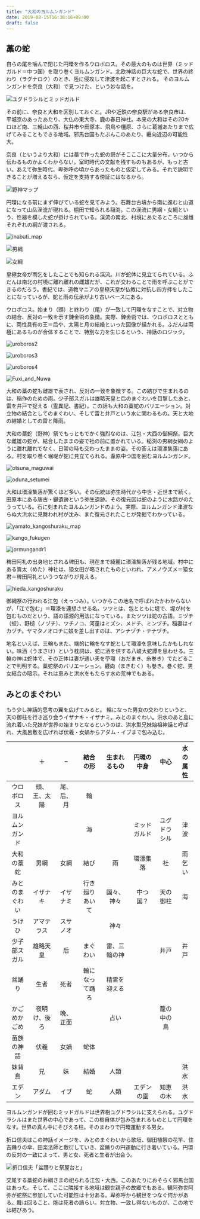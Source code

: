 ```yaml
---
title: "大和のヨルムンガンド"
date: 2019-08-15T16:38:16+09:00
draft: false
---
```


## 藁の蛇

自らの尾を噛んで閉じた円環を作るウロボロス。その最大のものは世界（ミッドガルド＝中つ国）を取り巻くヨルムンガンド。北欧神話の巨大な蛇で、世界の終わり（ラグナロク）のとき、陸に侵攻して津波を起こすとされる。
そのヨルムンガンドを奈良（大和）で見つけた、という妙な話を。

![ユグドラシルとミッドガルド](jormungandr_yugudora.png)

その前に、奈良と大和を区別しておくと。JRや近鉄の奈良駅がある奈良市は、平城京のあったあたり、大仏の東大寺、鹿の春日神社。本来の大和はその20キロほど南、三輪山の西、桜井市や田原本、飛鳥や橿原、さらに葛城あたりまで広げてみることもできる地域。邪馬台国もたぶんこのあたり、纒向近辺の可能性大。

奈良（というより大和）には藁で作った蛇の祭がそこここに大量分布。いつから伝わるものかよくわからない。室町時代の文献を残すものもあるが、もっと古い。あえて弥生時代、卑弥呼の頃からあったものと仮定してみる。それで説明できることが増えるなら、仮定を支持する傍証にはなるから。

![野神マップ](nogamimap.png)

円環になる前にまず伸びている蛇を見てみよう。石舞台古墳から南に進むと山道になって山岳渓流が現れる。棚田で知られる稲渕。この渓流に男綱・女綱という、性器を模した蛇が掛けられている。渓流の南北、村境にあたるところに雄雌それぞれの綱が渡される。

![inabuti_map](inabuti_map.png)

![男綱](oduna1.jpg)

![女綱](meduna.jpg)

皇極女帝が雨乞をしたことでも知られる渓流。川が蛇体に見立てられている。ふだんは南北の村境に離れ離れの雌雄だが、これが交わることで雨を呼ぶことができるのだろう。書紀では、道教マニアの皇極天皇が仏教に対抗し四方拝をしたことになっているが、蛇と雨の伝承がより古いベースにある。

ウロボロス。始まり（頭）と終わり（尾）が一致して円環をなすことで、対立物の結合、反対の一致を示す錬金術の象徴。実際、錬金術では、ウロボロスとともに、両性具有の王＝后や、太陽と月の結婚といった図像が描かれる。ふだんは両極にあるものが合体することで、特別な力を生じるという、神話のロジック。

![uroboros2](uroboros2.jpg)

![uroboros3](uroboros3.jpg)

![uroboros4](uroboros4.jpg)

![Fuxi_and_Nuwa](Fuxi_and_Nuwa.jpg)

大和の藁の蛇も雌雄で表され、反対の一致を象徴する。この結びで生まれるのは、稲作のための雨。少子部スガルは雄略天皇と后のまぐわいを目撃したあと、雷を井戸で捉える（霊異記、書紀）。この話も大和の藁蛇のバリエーション。対立物の結合としてのまぐわい、そして雷と井戸という水に関わるもの。天と大地の結婚としての雷と降雨。

大和の藁蛇（野神）祭でもっともでかく強烈なのは、江包・大西の御綱祭。巨大な雌雄の蛇が、結合したままの姿で社の前に置かれている。稲渕の男綱女綱のように離れ離れでなく、日常の時も交わったままの姿。その答えは環濠集落にある。村を取り巻く堀堤が蛇に見立てられる。葦原中つ国を囲むヨルムンガンド。

![otsuna_maguwai](otsuna_maguwai.jpg)

![oduna_setumei](oduna_setumei.jpg)

大和は環濠集落が驚くほど多い。その伝統は弥生時代から中世・近世まで続く。田原本にある唐古・鍵遺跡という弥生遺跡。その復元図は蛇のように水路がのたうっている。石に刻まれたヨルムンガンドのよう。実際、ヨルムンガンド津波ならぬ大洪水に見舞われ村が沈み、また復元されたことが発掘でわかっている。

![yamato_kangoshuraku_map](yamato_kangoshuraku_map.png)

![kango_fukugen](kango_fukugen.jpg)

![jormungandr1](jormungandr1.jpg)

稗田阿礼の出身地とされる稗田も、現在まで綺麗に環濠集落が残る地域。村中にある賣太（めた）神社は、猿女田が略されたものといわれ、アメノウズメ＝猿女君＝稗田阿礼というつながりが見える。

![hieda_kangoshuraku](hieda_kangoshuraku.png)

御綱祭の行われる江包（えっつみ）。いつからこの地名で呼ばれたかわからないが、「江で包む」＝環濠を連想させる名。ツツミは、包とともに堤で、堤が村を包むものだという、語の語源的用法になっている。またツツは蛇の古語。ミヅチ（蛟）、野槌（ノヅチ）、ツチノコ、河童はミズシ、メドチ、ミンヅチ。稲妻はイカヅチ。ヤマタノオロチに娘を差し出すのは、アシナヅチ・テナヅチ。

地名といえば、三輪もまた、端的に輪をなす蛇として環濠を意味したかもしれない。味酒（うまさけ）という枕詞は、蛇に酒を供する八岐大蛇譚を思わせる。三輪の神は蛇体で、その正体は妻が通い夫を苧環（おだまき、糸巻き）でたどることで判明する。藁蛇祭のバリエーション。纒向（まきむく）も巻き。巻く蛇、男女結合の暗示。それは恵みと洪水をもたらす水の荒神でもある。

## みとのまぐわい

もう少し神話的思考の翼を広げてみると。
輪になった男女の交わりというと、天の御柱を行き巡り会うイザナキ・イザナミ。みとのまぐわい。洪水のあと島に流れ着いた兄妹が世界の始まりとなるというのは、洪水型兄妹始祖神話と呼ばれ、大風呂敷を広げれば伏羲・女媧からアダム・イブまで包み込む。

|                |      ＋      |     −      |    結合の形    | 生まれるもの |  円環の中身  |     中心     | 水の属性 |
| :------------: | :----------: | :--------: | :------------: | :----------: | :----------: | :----------: | :------: |
|   ウロボロス   | 頭、王、太陽 | 尾、后、月 |       輪       |              |              |              |          |
| ヨルムンガンド |              |            |       海       |              | ミッドガルド | ユグドラシル |   津波   |
|   大和の藁蛇   |     男綱     |    女綱    |      結び      |      雨      |   環濠集落   |      社      |  雨乞い  |
| みとのまぐわい |   イザナキ   |  イザナミ  | 行き廻りあいて |  国々、神々  |   中つ国？   |   天の御柱   |    海    |
|     うけひ     |  アマテラス  |  スサノオ  |                |     神々     |              |              |          |
|  少子部スガル  |   雄略天皇   |     后     |    まぐわい    | 雷、三輪の神 |              |     井戸     |   井戸   |
|     盆踊り     |     生者     |    死者    | 輪になって踊ろ | 精霊を迎える |              |              |          |
|  かごめかごめ  | 夜明け、後ろ |  晩、正面  |                |     占い     |              |  籠の中の鳥  |          |
|   苗族の神話   |     伏羲     |    女媧    |      蛇体      |              |              |              |          |
|     妹背島     |      兄      |     妹     |      結婚      |     人類     |              |              |   洪水   |
|     エデン     |    アダム    |    イブ    |       蛇       |     人類     |  エデンの園  |   知恵の木   |   洪水   |

ヨルムンガンドが囲むミッドガルドは世界樹ユグドラシルに支えられる。ユグドラシルはまた世界の中心であって、この樹自体が包み包まれるものとして円環をなす。世界の真ん中にそびえる柱。そのまわりで円環運動する男女。

折口信夫はこの神話イメージを、みとのまぐわいから歌垣、御田植祭の花竿、住吉踊りの傘、田楽法師と敷衍していき、盆踊りの円運動に行き着いている。円環の反対の一致によって、男と女、死者と生者が出会う。

![折口信夫「盆踊りと祭屋台と」](折口信夫「盆踊りと祭屋台と」.png)

交尾する藁蛇のお綱さまの祀られる江包・大西。このあたりにおそらく邪馬台国はあった。そして、ここに隣接する地域は観世親子の故郷でもある。観阿弥世阿弥が蛇祭に参加していた可能性は十分ある。卑弥呼から観世をつなぐ何かがある。舞は回ること、能は死者の語らい。対立物、一致し得ないものが、この地では結びあう。